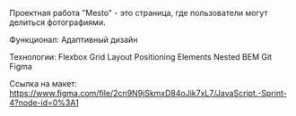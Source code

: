 Проектная работа "Mesto" - это страница, где пользователи могут делиться фотографиями. 

Функционал:
Адаптивный дизайн

Технологии:
Flexbox
Grid Layout
Positioning Elements
Nested BEM
Git
Figma

Ссылка на макет: https://www.figma.com/file/2cn9N9jSkmxD84oJik7xL7/JavaScript.-Sprint-4?node-id=0%3A1